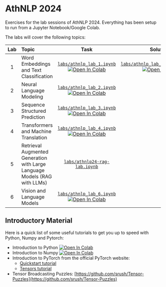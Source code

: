 # AthNLP 2024

Exercises for the lab sessions of AthNLP 2024. Everything has been setup to run from a Jupyter Notebook/Google Colab.

The labs will cover the following topics:

| Lab | Topic | Task | Solutions |
|:---:|:---|:---:|:---:|
| 1 | Word Embeddings and Text Classification | [`labs/athnlp_lab_1.ipynb`](https://github.com/athnlp/athnlp-labs-2024/blob/main/labs/athnlp_lab_1.ipynb) [![Open In Colab](https://colab.research.google.com/assets/colab-badge.svg)](https://colab.research.google.com/github/athnlp/athnlp-labs-2024/blob/main/labs/athnlp_lab_1.ipynb)  | [`labs/athnlp_lab_1_solution.ipynb`](https://github.com/athnlp/athnlp-labs-2024/blob/main/labs/athnlp_lab_1_solution.ipynb) [![Open In Colab](https://colab.research.google.com/assets/colab-badge.svg)](https://colab.research.google.com/github/athnlp/athnlp-labs-2024/blob/main/labs/athnlp_lab_1_solution.ipynb)
| 2 | Neural Language Modeling | [`labs/athnlp_lab_2.ipynb`](https://github.com/athnlp/athnlp-labs-2024/blob/main/labs/athnlp_lab_2.ipynb) [![Open In Colab](https://colab.research.google.com/assets/colab-badge.svg)](https://colab.research.google.com/github/athnlp/athnlp-labs-2024/blob/main/labs/athnlp_lab_2.ipynb)  |
| 3 | Sequence Structured Prediction  | [`labs/athnlp_lab_3.ipynb`](https://github.com/athnlp/athnlp-labs-2024/blob/main/labs/athnlp_lab_3.ipynb) [![Open In Colab](https://colab.research.google.com/assets/colab-badge.svg)](https://colab.research.google.com/github/athnlp/athnlp-labs-2024/blob/main/labs/athnlp_lab_3.ipynb)  |
| 4 | Transformers and Machine Translation | [`labs/athnlp_lab_4.ipynb`](https://github.com/athnlp/athnlp-labs-2024/blob/main/labs/athnlp_lab_4.ipynb) [![Open In Colab](https://colab.research.google.com/assets/colab-badge.svg)](https://colab.research.google.com/github/athnlp/athnlp-labs-2024/blob/main/labs/athnlp_lab_4.ipynb)  |
| 5 | Retrieval Augmented Generation with Large Language Models (RAG with LLMs) | [`labs/athnlp24-rag-lab.ipynb`](https://github.com/athnlp/athnlp-labs-2024/blob/main/labs/athnlp24-rag-lab.ipynb) | |
| 6 | Vision and Language Models | [`labs/athnlp_lab_6.ipynb`](https://github.com/athnlp/athnlp-labs-2024/blob/main/labs/athnlp_lab_6.ipynb) [![Open In Colab](https://colab.research.google.com/assets/colab-badge.svg)](https://colab.research.google.com/github/athnlp/athnlp-labs-2024/blob/main/labs/athnlp_lab_6.ipynb)  |






## Introductory Material

Here is a quick list of some useful tutorials to get you up to speed with Python, Numpy and Pytorch:

* Introduction to Python [![Open In Colab](https://colab.research.google.com/assets/colab-badge.svg)](https://colab.research.google.com/github/athnlp/athnlp-labs-2024/blob/main/labs/intro_to_python.ipynb)
* Introduction to Numpy [![Open In Colab](https://colab.research.google.com/assets/colab-badge.svg)](https://colab.research.google.com/github/athnlp/athnlp-labs-2024/blob/main/labs/intro_to_numpy.ipynb)
* Introduction to PyTorch from the official PyTorch website:
  * [Quickstart tutorial](https://pytorch.org/tutorials/beginner/basics/quickstart_tutorial.html)
  * [Tensors tutorial](https://pytorch.org/tutorials/beginner/basics/tensorqs_tutorial.html)
* Tensor Broadcasting Puzzles: [https://github.com/srush/Tensor-Puzzles](https://github.com/srush/Tensor-Puzzles)

